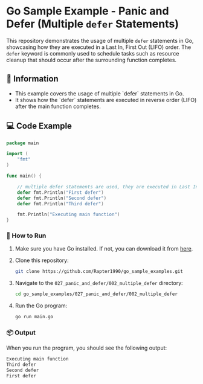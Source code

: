 # Go Sample Example - Panic and Defer (Multiple `defer` Statements)

This repository demonstrates the usage of multiple `defer` statements in Go, showcasing how they are executed in a Last In, First Out (LIFO) order. The `defer` keyword is commonly used to schedule tasks such as resource cleanup that should occur after the surrounding function completes.

## 📖 Information

<ul style="list-style-type:disc">
  <li>This example covers the usage of multiple `defer` statements in Go.</li>
  <li>It shows how the `defer` statements are executed in reverse order (LIFO) after the main function completes.</li>
</ul>

## 💻 Code Example

```go
package main

import (
	"fmt"
)

func main() {

	// multiple defer statements are used, they are executed in Last In, First Out (LIFO) order
	defer fmt.Println("First defer")
	defer fmt.Println("Second defer")
	defer fmt.Println("Third defer")

	fmt.Println("Executing main function")
}
```

### 🏃 How to Run

1. Make sure you have Go installed. If not, you can download it from [here](https://golang.org/dl/).
2. Clone this repository:

   ```bash
   git clone https://github.com/Rapter1990/go_sample_examples.git
   ```

3. Navigate to the `027_panic_and_defer/002_multiple_defer` directory:

   ```bash
   cd go_sample_examples/027_panic_and_defer/002_multiple_defer
   ```

4. Run the Go program:

   ```bash
   go run main.go
   ```

### 📦 Output

When you run the program, you should see the following output:

```bash
Executing main function
Third defer
Second defer
First defer
```